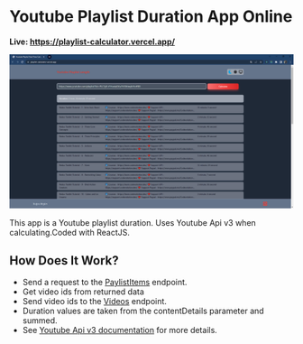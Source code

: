 # Youtube Playlist Duration App Online
**Live: https://playlist-calculator.vercel.app/**

[![Screen Shot](img/screenshot.png)](https://playlist-calculator.vercel.app/)

This app is a Youtube playlist duration. Uses Youtube Api v3 when calculating.Coded with ReactJS.   
## How Does It Work?
- Send a request to the [PaylistItems](https://developers.google.com/youtube/v3/docs/playlistItems/list) endpoint.
- Get video ids from returned data
- Send video ids to the [Videos](https://developers.google.com/youtube/v3/docs/videos/list) endpoint.
- Duration values are taken from the contentDetails parameter and summed.
- See [Youtube Api v3 documentation](https://developers.google.com/youtube/v3) for more details.
